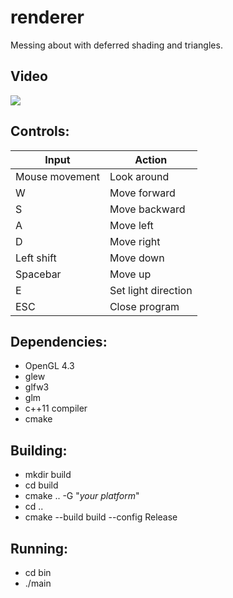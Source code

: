 # renderer

Messing about with deferred shading and triangles.

## **Video**

[![](http://img.youtube.com/vi/P54NGWgKg-Q/0.jpg)](https://www.youtube.com/watch?v=P54NGWgKg-Q)

## __Controls:__

| **Input**      | **Action**           |
|----------------|----------------------|
| Mouse movement | Look around          |
| W              | Move forward         |
| S              | Move backward        |
| A              | Move left            |
| D              | Move right           |
| Left shift     | Move down            |
| Spacebar       | Move up              |
| E              | Set light direction  |
| ESC            | Close program        |

## __Dependencies:__

* OpenGL 4.3
* glew
* glfw3
* glm
* c++11 compiler
* cmake
  
## __Building:__

* mkdir build
* cd build
* cmake .. -G "*your platform*"
* cd ..
* cmake --build build --config Release

## __Running:__

* cd bin
* ./main <width> <height> 
